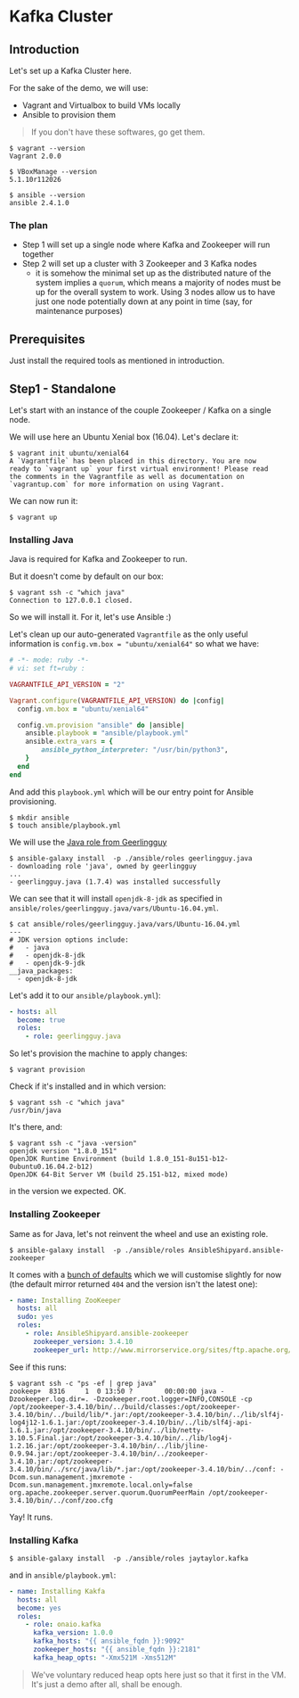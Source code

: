 # Kafka Cluster

## Introduction

Let's set up a Kafka Cluster here.

For the sake of the demo, we will use:

* Vagrant and Virtualbox to build VMs locally
* Ansible to provision them

> If you don't have these softwares, go get them.

```console
$ vagrant --version
Vagrant 2.0.0

$ VBoxManage --version
5.1.10r112026

$ ansible --version            
ansible 2.4.1.0
```

### The plan

* Step 1 will set up a single node where Kafka and Zookeeper will run together
* Step 2 will set up a cluster with 3 Zookeeper and 3 Kafka nodes
    * it is somehow the minimal set up as the distributed nature of the system implies a `quorum`, which means a majority of nodes must be up for the overall system to work. 
    Using 3 nodes allow us to have just one node potentially down at any point in time (say, for maintenance purposes)   

## Prerequisites

Just install the required tools as mentioned in introduction.

## Step1 - Standalone

Let's start with an instance of the couple Zookeeper / Kafka on a single node.


We will use here an Ubuntu Xenial box (16.04).
Let's declare it:
```console
$ vagrant init ubuntu/xenial64
A `Vagrantfile` has been placed in this directory. You are now
ready to `vagrant up` your first virtual environment! Please read
the comments in the Vagrantfile as well as documentation on
`vagrantup.com` for more information on using Vagrant.
```
We can now run it:
```console
$ vagrant up
```

### Installing Java

Java is required for Kafka and Zookeeper to run.

But it doesn't come by default on our box:
```console
$ vagrant ssh -c "which java"
Connection to 127.0.0.1 closed.
```
So we will install it.
For it, let's use Ansible :)

Let's clean up our auto-generated `Vagrantfile` as the only useful information is `config.vm.box = "ubuntu/xenial64"` so what we have:
```ruby
# -*- mode: ruby -*-
# vi: set ft=ruby :

VAGRANTFILE_API_VERSION = "2"

Vagrant.configure(VAGRANTFILE_API_VERSION) do |config|
  config.vm.box = "ubuntu/xenial64"

  config.vm.provision "ansible" do |ansible|
    ansible.playbook = "ansible/playbook.yml"
    ansible.extra_vars = {
        ansible_python_interpreter: "/usr/bin/python3",
    }
  end
end
```
And add this `playbook.yml` which will be our entry point for Ansible provisioning.

```console
$ mkdir ansible
$ touch ansible/playbook.yml
```
We will use the [Java role from Geerlingguy](https://github.com/geerlingguy/ansible-role-java)
```console
$ ansible-galaxy install  -p ./ansible/roles geerlingguy.java
- downloading role 'java', owned by geerlingguy
...
- geerlingguy.java (1.7.4) was installed successfully
```
We can see that it will install `openjdk-8-jdk` as specified in `ansible/roles/geerlingguy.java/vars/Ubuntu-16.04.yml`.
```console
$ cat ansible/roles/geerlingguy.java/vars/Ubuntu-16.04.yml
---
# JDK version options include:
#   - java
#   - openjdk-8-jdk
#   - openjdk-9-jdk
__java_packages:
  - openjdk-8-jdk
```

Let's add it to our `ansible/playbook.yml`):
```yml
- hosts: all
  become: true
  roles:
    - role: geerlingguy.java
```

So let's provision the machine to apply changes:
```console
$ vagrant provision
```

Check if it's installed and in which version:
```console
$ vagrant ssh -c "which java"  
/usr/bin/java
```
It's there, and:
```console
$ vagrant ssh -c "java -version"
openjdk version "1.8.0_151"
OpenJDK Runtime Environment (build 1.8.0_151-8u151-b12-0ubuntu0.16.04.2-b12)
OpenJDK 64-Bit Server VM (build 25.151-b12, mixed mode)
```
in the version we expected. OK.

### Installing Zookeeper

Same as for Java, let's not reinvent the wheel and use an existing role.

```console
$ ansible-galaxy install  -p ./ansible/roles AnsibleShipyard.ansible-zookeeper
```
It comes with a [bunch of defaults](ansible/roles/AnsibleShipyard.ansible-zookeeper/defaults/main.yml) which we will customise slightly for now (the default mirror returned `404` and the version isn't the latest one):
```yaml
- name: Installing ZooKeeper
  hosts: all
  sudo: yes
  roles:
    - role: AnsibleShipyard.ansible-zookeeper
      zookeeper_version: 3.4.10
      zookeeper_url: http://www.mirrorservice.org/sites/ftp.apache.org/zookeeper/zookeeper-{{zookeeper_version}}/zookeeper-{{zookeeper_version}}.tar.gz
```
See if this runs:
```console
$ vagrant ssh -c "ps -ef | grep java"
zookeep+  8316     1  0 13:50 ?        00:00:00 java -Dzookeeper.log.dir=. -Dzookeeper.root.logger=INFO,CONSOLE -cp /opt/zookeeper-3.4.10/bin/../build/classes:/opt/zookeeper-3.4.10/bin/../build/lib/*.jar:/opt/zookeeper-3.4.10/bin/../lib/slf4j-log4j12-1.6.1.jar:/opt/zookeeper-3.4.10/bin/../lib/slf4j-api-1.6.1.jar:/opt/zookeeper-3.4.10/bin/../lib/netty-3.10.5.Final.jar:/opt/zookeeper-3.4.10/bin/../lib/log4j-1.2.16.jar:/opt/zookeeper-3.4.10/bin/../lib/jline-0.9.94.jar:/opt/zookeeper-3.4.10/bin/../zookeeper-3.4.10.jar:/opt/zookeeper-3.4.10/bin/../src/java/lib/*.jar:/opt/zookeeper-3.4.10/bin/../conf: -Dcom.sun.management.jmxremote -Dcom.sun.management.jmxremote.local.only=false org.apache.zookeeper.server.quorum.QuorumPeerMain /opt/zookeeper-3.4.10/bin/../conf/zoo.cfg
```
Yay! It runs.

### Installing Kafka

```console
$ ansible-galaxy install  -p ./ansible/roles jaytaylor.kafka
```

and in `ansible/playbook.yml`:

```yaml
- name: Installing Kakfa
  hosts: all
  become: yes
  roles:
    - role: onaio.kafka
      kafka_version: 1.0.0
      kafka_hosts: "{{ ansible_fqdn }}:9092"
      zookeeper_hosts: "{{ ansible_fqdn }}:2181"
      kafka_heap_opts: "-Xmx521M -Xms512M"
```

> We've voluntary reduced heap opts here just so that it first in the VM. It's just a demo after all, shall be enough.
